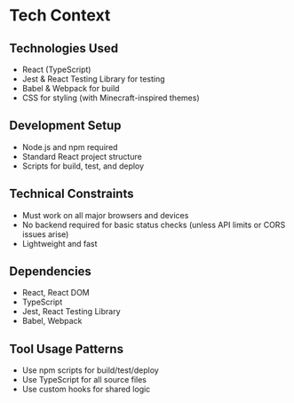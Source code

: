 # Tech Context

## Technologies Used
- React (TypeScript)
- Jest & React Testing Library for testing
- Babel & Webpack for build
- CSS for styling (with Minecraft-inspired themes)

## Development Setup
- Node.js and npm required
- Standard React project structure
- Scripts for build, test, and deploy

## Technical Constraints
- Must work on all major browsers and devices
- No backend required for basic status checks (unless API limits or CORS issues arise)
- Lightweight and fast

## Dependencies
- React, React DOM
- TypeScript
- Jest, React Testing Library
- Babel, Webpack

## Tool Usage Patterns
- Use npm scripts for build/test/deploy
- Use TypeScript for all source files
- Use custom hooks for shared logic
